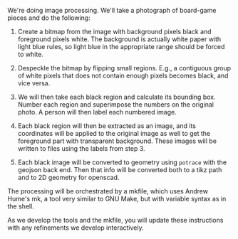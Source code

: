 We're doing image processing.  We'll take a photograph of board-game pieces and do the following:

 1. Create a bitmap from the image with background pixels black and foreground pixels white.  The background is actually white paper with light blue rules, so light blue in the appropriate range should be forced to white.

 2. Despeckle the bitmap by flipping small regions.  E.g., a contiguous group of white pixels that does not contain enough pixels becomes black, and vice versa.

 3. We will then take each black region and calculate its bounding box.  Number each region and superimpose the numbers on the original photo.  A person will then label each numbered image.

 4. Each black region will then be extracted as an image, and its coordinates will be applied to the original image as well to get the foreground part with transparent background.  These images will be written to files using the labels from step 3.

 5. Each black image will be converted to geometry using `potrace` with the geojson back end.  Then that info will be converted both to a tikz path and to 2D geometry for openscad.
 
The processing will be orchestrated by a mkfile, which uses Andrew Hume's mk, a tool very similar to GNU Make, but with variable syntax as in the shell.

As we develop the tools and the mkfile, you will update these instructions with any refinements we develop interactively.
